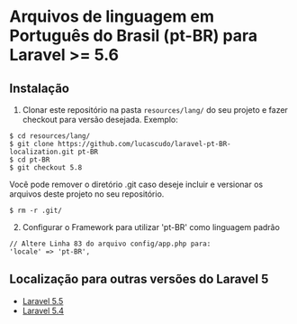 # Arquivos de linguagem em Português do Brasil (pt-BR) para Laravel >= 5.6

## Instalação
1. Clonar este repositório na pasta `resources/lang/` do seu projeto e fazer checkout para versão desejada. Exemplo:
  ```shell
  $ cd resources/lang/
  $ git clone https://github.com/lucascudo/laravel-pt-BR-localization.git pt-BR
  $ cd pt-BR
  $ git checkout 5.8
  ```
  Você pode remover o diretório .git caso deseje incluir e versionar os arquivos deste projeto no seu repositório.

  ```shell
  $ rm -r .git/
  ```
2. Configurar o Framework para utilizar 'pt-BR' como linguagem padrão
  ```
  // Altere Linha 83 do arquivo config/app.php para:
  'locale' => 'pt-BR',
  ```
## Localização para outras versões do Laravel 5
  
* [Laravel 5.5](https://github.com/enniosousa/laravel-5.5-pt-BR-localization)
* [Laravel 5.4](https://github.com/Leomhl/laravel-5.4-pt-br-localization)
